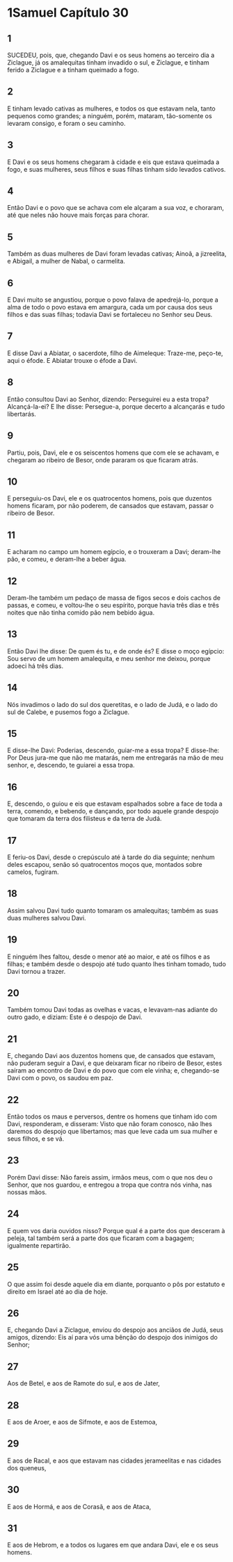 # 1Samuel Capítulo 30

## 1
SUCEDEU, pois, que, chegando Davi e os seus homens ao terceiro dia a Ziclague, já os amalequitas tinham invadido o sul, e Ziclague, e tinham ferido a Ziclague e a tinham queimado a fogo.

## 2
E tinham levado cativas as mulheres, e todos os que estavam nela, tanto pequenos como grandes; a ninguém, porém, mataram, tão-somente os levaram consigo, e foram o seu caminho.

## 3
E Davi e os seus homens chegaram à cidade e eis que estava queimada a fogo, e suas mulheres, seus filhos e suas filhas tinham sido levados cativos.

## 4
Então Davi e o povo que se achava com ele alçaram a sua voz, e choraram, até que neles não houve mais forças para chorar.

## 5
Também as duas mulheres de Davi foram levadas cativas; Ainoã, a jizreelita, e Abigail, a mulher de Nabal, o carmelita.

## 6
E Davi muito se angustiou, porque o povo falava de apedrejá-lo, porque a alma de todo o povo estava em amargura, cada um por causa dos seus filhos e das suas filhas; todavia Davi se fortaleceu no Senhor seu Deus.

## 7
E disse Davi a Abiatar, o sacerdote, filho de Aimeleque: Traze-me, peço-te, aqui o éfode. E Abiatar trouxe o éfode a Davi.

## 8
Então consultou Davi ao Senhor, dizendo: Perseguirei eu a esta tropa? Alcançá-la-ei? E lhe disse: Persegue-a, porque decerto a alcançarás e tudo libertarás.

## 9
Partiu, pois, Davi, ele e os seiscentos homens que com ele se achavam, e chegaram ao ribeiro de Besor, onde pararam os que ficaram atrás.

## 10
E perseguiu-os Davi, ele e os quatrocentos homens, pois que duzentos homens ficaram, por não poderem, de cansados que estavam, passar o ribeiro de Besor.

## 11
E acharam no campo um homem egípcio, e o trouxeram a Davi; deram-lhe pão, e comeu, e deram-lhe a beber água.

## 12
Deram-lhe também um pedaço de massa de figos secos e dois cachos de passas, e comeu, e voltou-lhe o seu espírito, porque havia três dias e três noites que não tinha comido pão nem bebido água.

## 13
Então Davi lhe disse: De quem és tu, e de onde és? E disse o moço egípcio: Sou servo de um homem amalequita, e meu senhor me deixou, porque adoeci há três dias.

## 14
Nós invadimos o lado do sul dos queretitas, e o lado de Judá, e o lado do sul de Calebe, e pusemos fogo a Ziclague.

## 15
E disse-lhe Davi: Poderias, descendo, guiar-me a essa tropa? E disse-lhe: Por Deus jura-me que não me matarás, nem me entregarás na mão de meu senhor, e, descendo, te guiarei a essa tropa.

## 16
E, descendo, o guiou e eis que estavam espalhados sobre a face de toda a terra, comendo, e bebendo, e dançando, por todo aquele grande despojo que tomaram da terra dos filisteus e da terra de Judá.

## 17
E feriu-os Davi, desde o crepúsculo até à tarde do dia seguinte; nenhum deles escapou, senão só quatrocentos moços que, montados sobre camelos, fugiram.

## 18
Assim salvou Davi tudo quanto tomaram os amalequitas; também as suas duas mulheres salvou Davi.

## 19
E ninguém lhes faltou, desde o menor até ao maior, e até os filhos e as filhas; e também desde o despojo até tudo quanto lhes tinham tomado, tudo Davi tornou a trazer.

## 20
Também tomou Davi todas as ovelhas e vacas, e levavam-nas adiante do outro gado, e diziam: Este é o despojo de Davi.

## 21
E, chegando Davi aos duzentos homens que, de cansados que estavam, não puderam seguir a Davi, e que deixaram ficar no ribeiro de Besor, estes saíram ao encontro de Davi e do povo que com ele vinha; e, chegando-se Davi com o povo, os saudou em paz.

## 22
Então todos os maus e perversos, dentre os homens que tinham ido com Davi, responderam, e disseram: Visto que não foram conosco, não lhes daremos do despojo que libertamos; mas que leve cada um sua mulher e seus filhos, e se vá.

## 23
Porém Davi disse: Não fareis assim, irmãos meus, com o que nos deu o Senhor, que nos guardou, e entregou a tropa que contra nós vinha, nas nossas mãos.

## 24
E quem vos daria ouvidos nisso? Porque qual é a parte dos que desceram à peleja, tal também será a parte dos que ficaram com a bagagem; igualmente repartirão.

## 25
O que assim foi desde aquele dia em diante, porquanto o pôs por estatuto e direito em Israel até ao dia de hoje.

## 26
E, chegando Davi a Ziclague, enviou do despojo aos anciãos de Judá, seus amigos, dizendo: Eis aí para vós uma bênção do despojo dos inimigos do Senhor;

## 27
Aos de Betel, e aos de Ramote do sul, e aos de Jater,

## 28
E aos de Aroer, e aos de Sifmote, e aos de Estemoa,

## 29
E aos de Racal, e aos que estavam nas cidades jerameelitas e nas cidades dos queneus,

## 30
E aos de Hormá, e aos de Corasã, e aos de Ataca,

## 31
E aos de Hebrom, e a todos os lugares em que andara Davi, ele e os seus homens.

